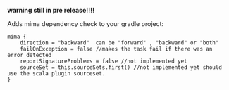 **warning still in pre release!!!!**

Adds mima dependency check to your gradle project:
```
mima {
    direction = "backward"  can be "forward" , "backward" or "both"
    failOnException = false //makes the task fail if there was an error detected
    reportSignatureProblems = false //not implemented yet
    sourceSet = this.sourceSets.first() //not implemented yet should use the scala plugin sourceset.
}
```